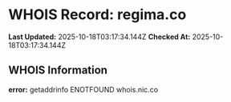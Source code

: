 # WHOIS Record: regima.co

**Last Updated:** 2025-10-18T03:17:34.144Z
**Checked At:** 2025-10-18T03:17:34.144Z

## WHOIS Information

**error:** getaddrinfo ENOTFOUND whois.nic.co

